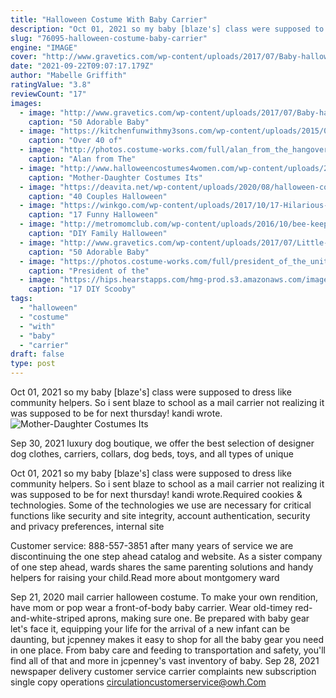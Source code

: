 ```yaml
---
title: "Halloween Costume With Baby Carrier"
description: "Oct 01, 2021 so my baby [blaze's] class were supposed to dress like community helpers. So i sent blaze to school as a mail carrier not realizing it was supposed to be for next thursday! kandi wrote."
slug: "76095-halloween-costume-baby-carrier"
engine: "IMAGE"
cover: "http://www.gravetics.com/wp-content/uploads/2017/07/Baby-halloween-costumes.jpg"
date: "2021-09-22T09:07:17.179Z"
author: "Mabelle Griffith"
ratingValue: "3.8"
reviewCount: "17"
images:
  - image: "http://www.gravetics.com/wp-content/uploads/2017/07/Baby-halloween-costumes.jpg"
    caption: "50 Adorable Baby"
  - image: "https://kitchenfunwithmy3sons.com/wp-content/uploads/2015/09/baby-grinch-costume.jpg"
    caption: "Over 40 of"
  - image: "http://photos.costume-works.com/full/alan_from_the_hangover1.jpg"
    caption: "Alan from The"
  - image: "http://www.halloweencostumes4women.com/wp-content/uploads/2014/10/Pirate-and-Parrot.jpg"
    caption: "Mother-Daughter Costumes Its"
  - image: "https://deavita.net/wp-content/uploads/2020/08/halloween-couple-costumes-vampire-ghost-bride-zombie.jpg"
    caption: "40 Couples Halloween"
  - image: "https://winkgo.com/wp-content/uploads/2017/10/17-Hilarious-Halloween-Costumes-for-Babies-and-Parents-08.jpg"
    caption: "17 Funny Halloween"
  - image: "http://metromomclub.com/wp-content/uploads/2016/10/bee-keepers-costume.jpg"
    caption: "DIY Family Halloween"
  - image: "http://www.gravetics.com/wp-content/uploads/2017/07/Little-girls-Halloween-costumes-Lucy-Ethel.jpg"
    caption: "50 Adorable Baby"
  - image: "https://photos.costume-works.com/full/president_of_the_united_states_and_secret_service.jpg"
    caption: "President of the"
  - image: "https://hips.hearstapps.com/hmg-prod.s3.amazonaws.com/images/velma-scooby-doo-costumes-1566844064.png?crop=0.723xw:1.00xh;0.0799xw,0&resize=480:*"
    caption: "17 DIY Scooby"
tags:
  - "halloween"
  - "costume"
  - "with"
  - "baby"
  - "carrier"
draft: false
type: post
---
```


Oct 01, 2021 so my baby [blaze's] class were supposed to dress like community helpers. So i sent blaze to school as a mail carrier not realizing it was supposed to be for next thursday! kandi wrote.
![Mother-Daughter Costumes Its](http://www.halloweencostumes4women.com/wp-content/uploads/2014/10/Pirate-and-Parrot.jpg "Mother-Daughter Costumes Its")

Sep 30, 2021 luxury dog boutique, we offer the best selection of designer dog clothes, carriers, collars, dog beds, toys, and all types of unique
<!--inArticleAds-->

<!--galleryOne-->

Oct 01, 2021 so my baby [blaze's] class were supposed to dress like community helpers. So i sent blaze to school as a mail carrier not realizing it was supposed to be for next thursday! kandi wrote.Required cookies & technologies. Some of the technologies we use are necessary for critical functions like security and site integrity, account authentication, security and privacy preferences, internal site
<!--inArticleAds-->

<!--galleryTwo-->

Customer service: 888-557-3851 after many years of service we are discontinuing the one step ahead catalog and website. As a sister company of one step ahead, wards shares the same parenting solutions and handy helpers for raising your child.Read more about montgomery ward
<!--galleryThree-->

Sep 21, 2020 mail carrier halloween costume.  To make your own rendition, have mom or pop wear a front-of-body baby carrier. Wear old-timey red-and-white-striped aprons, making sure one. Be prepared with baby gear let's face it, equipping your life for the arrival of a new infant can be daunting, but jcpenney makes it easy to shop for all the baby gear you need in one place. From baby care and feeding to transportation and safety, you'll find all of that and more in jcpenney's vast inventory of baby. Sep 28, 2021 newspaper delivery customer service  carrier complaints  new subscription  single copy operations circulationcustomerservice@owh.Com
